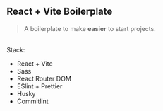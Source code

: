 ## React + Vite Boilerplate</strong>

>  A boilerplate to make <strong>easier</strong> to start projects.

<br/>
Stack:
<ul>
    <li>React + Vite</li>
    <li>Sass</li>
    <li>React Router DOM</li>
    <li>ESlint + Prettier</li>
    <li>Husky</li>
    <li>Commitlint</li>
</ul>
